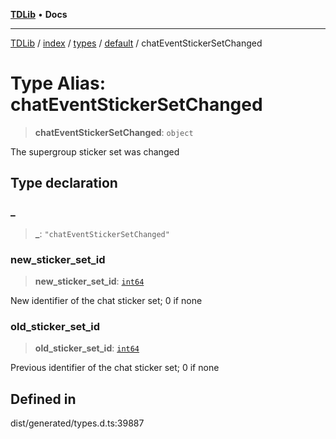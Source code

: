 [**TDLib**](../../../../../../README.md) • **Docs**

***

[TDLib](../../../../../../modules.md) / [index](../../../../../README.md) / [types](../../../README.md) / [default](../README.md) / chatEventStickerSetChanged

# Type Alias: chatEventStickerSetChanged

> **chatEventStickerSetChanged**: `object`

The supergroup sticker set was changed

## Type declaration

### \_

> **\_**: `"chatEventStickerSetChanged"`

### new\_sticker\_set\_id

> **new\_sticker\_set\_id**: [`int64`](int64-1.md)

New identifier of the chat sticker set; 0 if none

### old\_sticker\_set\_id

> **old\_sticker\_set\_id**: [`int64`](int64-1.md)

Previous identifier of the chat sticker set; 0 if none

## Defined in

dist/generated/types.d.ts:39887
